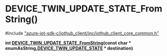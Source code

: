 # DEVICE_TWIN_UPDATE_STATE_FromString()

\#include ["azure-iot-sdk-c/iothub_client/inc/iothub_client_core_common.h"](../iot-c-ref-iothub-client-core-common-h.md)  

**int [DEVICE_TWIN_UPDATE_STATE_FromString](#iothub__client__core__common_8h_1a06010d790b750f26e06996ba2ceed242)(const char * enumAsString,[DEVICE_TWIN_UPDATE_STATE](#iothub__client__core__common_8h_1a5391a09a29ced5c97878773ca94f5c29) * destination)**

